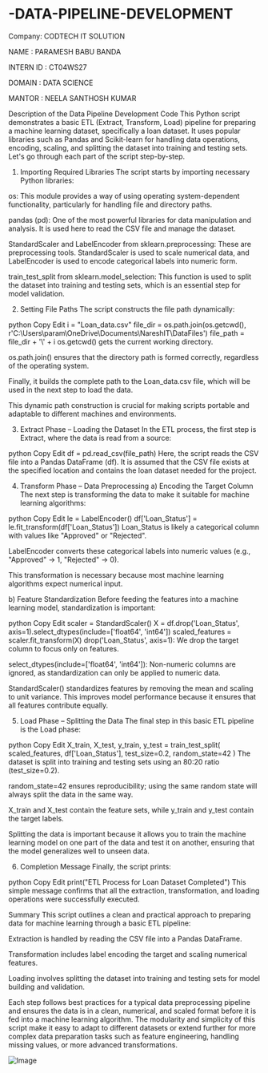 # -DATA-PIPELINE-DEVELOPMENT

Company: CODTECH IT SOLUTION

NAME : PARAMESH BABU BANDA

INTERN ID : CT04WS27

DOMAIN : DATA SCIENCE

MANTOR : NEELA SANTHOSH KUMAR

Description of the Data Pipeline Development Code
This Python script demonstrates a basic ETL (Extract, Transform, Load) pipeline for preparing a machine learning dataset, specifically a loan dataset. It uses popular libraries such as Pandas and Scikit-learn for handling data operations, encoding, scaling, and splitting the dataset into training and testing sets. Let's go through each part of the script step-by-step.

1. Importing Required Libraries
The script starts by importing necessary Python libraries:

os: This module provides a way of using operating system-dependent functionality, particularly for handling file and directory paths.

pandas (pd): One of the most powerful libraries for data manipulation and analysis. It is used here to read the CSV file and manage the dataset.

StandardScaler and LabelEncoder from sklearn.preprocessing: These are preprocessing tools. StandardScaler is used to scale numerical data, and LabelEncoder is used to encode categorical labels into numeric form.

train_test_split from sklearn.model_selection: This function is used to split the dataset into training and testing sets, which is an essential step for model validation.

2. Setting File Paths
The script constructs the file path dynamically:

python
Copy
Edit
i = "Loan_data.csv"
file_dir = os.path.join(os.getcwd(), r'C:\Users\param\OneDrive\Documents\NareshIT\DataFiles')
file_path = file_dir + '\\' + i
os.getcwd() gets the current working directory.

os.path.join() ensures that the directory path is formed correctly, regardless of the operating system.

Finally, it builds the complete path to the Loan_data.csv file, which will be used in the next step to load the data.

This dynamic path construction is crucial for making scripts portable and adaptable to different machines and environments.

3. Extract Phase – Loading the Dataset
In the ETL process, the first step is Extract, where the data is read from a source:

python
Copy
Edit
df = pd.read_csv(file_path)
Here, the script reads the CSV file into a Pandas DataFrame (df). It is assumed that the CSV file exists at the specified location and contains the loan dataset needed for the project.

4. Transform Phase – Data Preprocessing
a) Encoding the Target Column
The next step is transforming the data to make it suitable for machine learning algorithms:

python
Copy
Edit
le = LabelEncoder()
df['Loan_Status'] = le.fit_transform(df['Loan_Status'])
Loan_Status is likely a categorical column with values like "Approved" or "Rejected".

LabelEncoder converts these categorical labels into numeric values (e.g., "Approved" → 1, "Rejected" → 0).

This transformation is necessary because most machine learning algorithms expect numerical input.

b) Feature Standardization
Before feeding the features into a machine learning model, standardization is important:

python
Copy
Edit
scaler = StandardScaler()
X = df.drop('Loan_Status', axis=1).select_dtypes(include=['float64', 'int64'])
scaled_features = scaler.fit_transform(X)
drop('Loan_Status', axis=1): We drop the target column to focus only on features.

select_dtypes(include=['float64', 'int64']): Non-numeric columns are ignored, as standardization can only be applied to numeric data.

StandardScaler() standardizes features by removing the mean and scaling to unit variance. This improves model performance because it ensures that all features contribute equally.

5. Load Phase – Splitting the Data
The final step in this basic ETL pipeline is the Load phase:

python
Copy
Edit
X_train, X_test, y_train, y_test = train_test_split(
    scaled_features, df['Loan_Status'], test_size=0.2, random_state=42
)
The dataset is split into training and testing sets using an 80:20 ratio (test_size=0.2).

random_state=42 ensures reproducibility; using the same random state will always split the data in the same way.

X_train and X_test contain the feature sets, while y_train and y_test contain the target labels.

Splitting the data is important because it allows you to train the machine learning model on one part of the data and test it on another, ensuring that the model generalizes well to unseen data.

6. Completion Message
Finally, the script prints:

python
Copy
Edit
print("ETL Process for Loan Dataset Completed")
This simple message confirms that all the extraction, transformation, and loading operations were successfully executed.

Summary
This script outlines a clean and practical approach to preparing data for machine learning through a basic ETL pipeline:

Extraction is handled by reading the CSV file into a Pandas DataFrame.

Transformation includes label encoding the target and scaling numerical features.

Loading involves splitting the dataset into training and testing sets for model building and validation.

Each step follows best practices for a typical data preprocessing pipeline and ensures the data is in a clean, numerical, and scaled format before it is fed into a machine learning algorithm. The modularity and simplicity of this script make it easy to adapt to different datasets or extend further for more complex data preparation tasks such as feature engineering, handling missing values, or more advanced transformations.

![Image](https://github.com/user-attachments/assets/43040605-e356-4853-9689-f3a572af9892)


